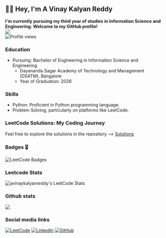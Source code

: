 ## 👨‍💻 Hey,  I'm A Vinay Kalyan Reddy  
**I'm currently pursuing my third year of studies in Information Science and Engineering. Welcome to my GitHub profile!**  
![](http://github-profile-summary-cards.vercel.app/api/cards/profile-details?username=avinaykalyanreddy&theme=dark)     
![Profile views](https://komarev.com/ghpvc/?username=avinaykalyanreddy&color=red)

### Education

- Pursuing: Bachelor of Engineering in Information Science and Engineering
  - Dayananda Sagar Academy of Technology and Management (DSATM), Bangalore
  - Year of Graduation: 2026

### Skills

- Python: Proficient in Python programming language.
- Problem Solving, particularly on platforms like LeetCode.

### LeetCode Solutions: My Coding Journey  
   Feel free to explore the solutions in the repository --> [Solutions](https://github.com/avinaykalyanreddy/Leetcode-Solution)  

   ### Badges 🎖️
   ![LeetCode Badges](https://leetcode-badge-showcase.vercel.app/api?username=avinaykalyanreddy&animated=true)




### Leetcode Stats
![avinaykalyanreddy's LeetCode Stats](https://leetcode-stats.vercel.app/api?username=avinaykalyanreddy&theme=Dark)

###  Github stats
![](http://github-profile-summary-cards.vercel.app/api/cards/stats?username=avinaykalyanreddy&theme=dark)

### Social media links
[![LeetCode](https://img.shields.io/badge/LeetCode-Profile-orange?style=flat-square&logo=leetcode)](https://leetcode.com/avinaykalyanreddy/)
[![LinkedIn](https://img.shields.io/badge/LinkedIn-Profile-blue?style=flat-square&logo=linkedin)](https://www.linkedin.com/in/a-vinay-kalyan-reddy-940077265/)
[![GitHub](https://img.shields.io/badge/GitHub-Follow-black?style=flat-square&logo=github)](https://github.com/avinaykalyanreddy/)



